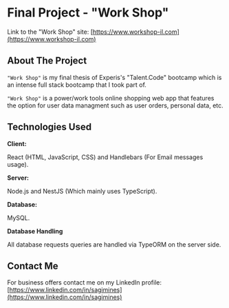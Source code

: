# Final Project - "Work Shop"

Link to the "Work Shop" site: [https://www.workshop-il.com](https://www.workshop-il.com)

## About The Project

`"Work Shop"` is my final thesis of Experis's "Talent.Code" bootcamp which is an intense full stack bootcamp that I took part of.

`"Work Shop"` is a power/work tools online shopping web app that features the option for user data managment such as user orders, personal data, etc.

## Technologies Used

**Client:**

React (HTML, JavaScript, CSS) and Handlebars (For Email messages usage).

**Server:**

Node.js and NestJS (Which mainly uses TypeScript).

**Database:**

MySQL.

**Database Handling**

All database requests queries are handled via TypeORM on the server side.

## Contact Me

For business offers contact me on my LinkedIn profile:
[https://www.linkedin.com/in/sagimines](https://www.linkedin.com/in/sagimines)
